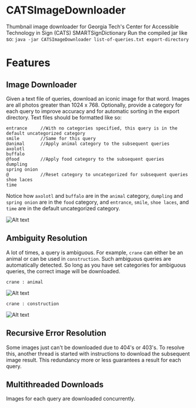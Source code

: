 # CATSImageDownloader
Thumbnail image downloader for Georgia Tech's Center for Accessible Technology in Sign (CATS) SMARTSignDictionary 
Run the compiled jar like so:
`java -jar CATSImageDownloader list-of-queries.txt export-directory`

# Features
## Image Downloader
Given a text file of queries, download an iconic image for that word. Images are all photos greater than 1024 x 768. Optionally, provide a category for each query to improve accuracy and for automatic sorting in the export directory. Text files should be formatted like so:
```
entrance     //With no categories specified, this query is in the default uncategorized category
smile        //Same for this query
@animal      //Apply animal category to the subsequent queries
axolotl
buffalo
@food        //Apply food category to the subsequent queries
dumpling
spring onion
@            //Reset category to uncategorized for subsequent queries
shoe laces
time
```
Notice how `axolotl` and `buffalo` are in the `animal` category, `dumpling` and `spring onion` are in the `food` category, and `entrance`, `smile`, `shoe laces`, and `time` are in the default uncategorized category.

![Alt text](http://i.imgur.com/cJSikDH.png "categories")


## Ambiguity Resolution
A lot of times, a query is ambiguous. For example, `crane` can either be an animal or can be used in `construction`. Such ambiguous queries are automatically detected. So long as you have set categories for ambiguous queries, the correct image will be downloaded.

`crane : animal`

![Alt text](https://encrypted-tbn0.gstatic.com/images?q=tbn:ANd9GcRaBFnG0WII2bkKZj-oyX-hvl19MzbZF4k8tPzm3OG-C5eE0GdY "crane : animal")

`crane : construction`

![Alt text](https://encrypted-tbn3.gstatic.com/images?q=tbn:ANd9GcSiv_Uia5zhGEFkeO3ovVckteH1XLFhBoxhtxnkkY_Hz05PfijG "crane : construction")

## Recursive Error Resolution
Some images just can't be downloaded due to 404's or 403's. To resolve this, another thread is started with instructions to download the subsequent image result. This redundancy more or less guarantees a result for each query.

## Multithreaded Downloads
Images for each query are downloaded concurrently.
